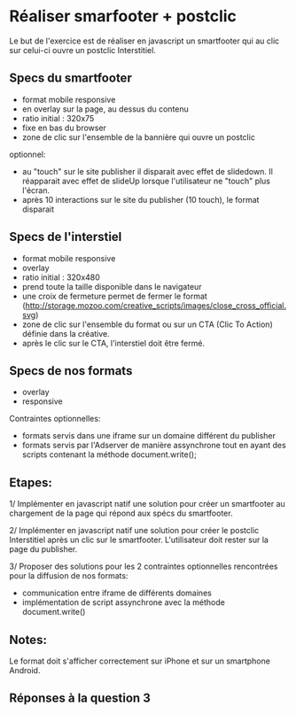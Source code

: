 Réaliser smarfooter + postclic
==============================

Le but de l'exercice est de réaliser en javascript un smartfooter qui au clic sur celui-ci ouvre un postclic Interstitiel.

Specs du smartfooter
---------------------
- format mobile responsive
- en overlay sur la page, au dessus du contenu
- ratio initial : 320x75
- fixe en bas du browser
- zone de clic sur l'ensemble de la bannière qui ouvre un postclic

optionnel:
- au "touch" sur le site publisher il disparait avec effet de slidedown. Il réapparait avec effet de slideUp lorsque l'utilisateur ne "touch" plus l'écran.
- après 10 interactions sur le site du publisher (10 touch), le format disparait


Specs de l'interstiel
---------------------

- format mobile responsive
- overlay
- ratio initial : 320x480
- prend toute la taille disponible dans le navigateur
- une croix de fermeture permet de fermer le format (http://storage.mozoo.com/creative_scripts/images/close_cross_official.svg)
- zone de clic sur l'ensemble du format ou sur un CTA (Clic To Action) définie dans la créative. 
- après le clic sur le CTA, l'interstiel doit être fermé.




Specs de nos formats
---------------------

- overlay
- responsive

Contraintes optionnelles:
- formats servis dans une iframe sur un domaine différent du publisher 
- formats servis par l'Adserver de manière assynchrone tout en ayant des scripts contenant la méthode document.write();



Etapes:
--------------------

1/ Implémenter en javascript natif une solution pour créer un smartfooter au chargement de la page qui répond aux spécs du smartfooter.

2/ Implémenter en javascript natif une solution pour créer le postclic Interstitiel après un clic sur le smartfooter.
L'utilisateur doit rester sur la page du publisher.

3/ Proposer des solutions pour les 2 contraintes optionnelles rencontrées pour la diffusion de nos formats:
- communication entre iframe de différents domaines 
- implémentation de script assynchrone avec la méthode document.write() 

Notes:
--------------------
Le format doit s'afficher correctement sur iPhone et sur un smartphone Android.


Réponses à la question 3
--------------------


